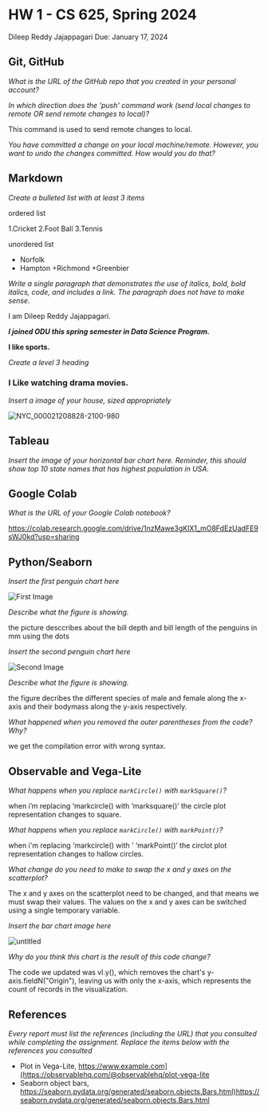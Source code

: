 # HW 1 - CS 625, Spring 2024

Dileep Reddy Jajappagari
Due: January 17, 2024

## Git, GitHub

*What is the URL of the GitHub repo that you created in your personal account?*

   
*In which direction does the 'push' command work (send local changes to remote OR send remote changes to local)?*

 This command is used to send remote changes to local.
   
*You have committed a change on your local machine/remote. However, you want to undo the changes committed. How would you do that?*

## Markdown

*Create a bulleted list with at least 3 items*

ordered list

1.Cricket
2.Foot Ball
3.Tennis

unordered list

* Norfolk 
* Hampton
   +Richmond
   +Greenbier

*Write a single paragraph that demonstrates the use of italics, bold, bold italics, code, and includes a link. The paragraph does not have to make sense.*

I am Dileep Reddy Jajappagari.

***I joined ODU this spring semester in Data Science Program.***

**I like sports.**

*Create a level 3 heading*

### I Like watching drama movies.

*Insert a image of your house, sized appropriately*


![NYC_000021208828-2100-980](https://github.com/Dileepj1828/Repo-1/assets/156220676/13911a35-52d1-4f27-a3d0-ec996fb28cec)


## Tableau

*Insert the image of your horizontal bar chart here. Reminder, this should show top 10 state names that has highest population in USA.*

## Google Colab

*What is the URL of your Google Colab notebook?*

https://colab.research.google.com/drive/1nzMawe3gKlX1_mO8FdEzUadFE9sWJ0kd?usp=sharing

## Python/Seaborn

*Insert the first penguin chart here*


![First Image](https://github.com/Dileepj1828/Repo-1/assets/156220676/443763e8-dc17-41a5-8800-463a1e18e306)


*Describe what the figure is showing.*

the picture desccribes about the bill depth and bill length of the penguins in mm using the dots 

*Insert the second penguin chart here*


![Second Image](https://github.com/Dileepj1828/Repo-1/assets/156220676/3aebf702-e6fe-4a35-bb2a-6223c0529a36)


*Describe what the figure is showing.*

the figure decribes the different species of male and female along the x-axis and their bodymass along the y-axis respectively.


*What happened when you removed the outer parentheses from the code? Why?*

we get the compilation error with wrong syntax.

## Observable and Vega-Lite

*What happens when you replace `markCircle()` with `markSquare()`?*

when i’m replacing ‘markcircle() with ’marksquare()’ the circle plot representation changes to square.


*What happens when you replace `markCircle()` with `markPoint()`?*

when i'm replacing ‘markcircle() with ’ ‘markPoint()’ the circlot plot representation changes to hallow circles.

*What change do you need to make to swap the x and y axes on the scatterplot?*

The x and y axes on the scatterplot need to be changed, and that means we must swap their values. The values on the x and y axes can be switched using a single temporary variable.

*Insert the bar chart image here*


![untitled](https://github.com/Dileepj1828/Repo-1/assets/156220676/3bfcba7d-77ba-47b2-8bdc-a34129dbaca6)


*Why do you think this chart is the result of this code change?*

The code we updated was vl.y(), which removes the chart's y-axis.fieldN("Origin"), leaving us with only the x-axis, which represents the count of records in the visualization.


## References

*Every report must list the references (including the URL) that you consulted while completing the assignment. Replace the items below with the references you consulted*

* Plot in Vega-Lite, <https://www.example.com](https://observablehq.com/@observablehq/plot-vega-lite>
* Seaborn object bars, <https://seaborn.pydata.org/generated/seaborn.objects.Bars.html)https://seaborn.pydata.org/generated/seaborn.objects.Bars.html>
